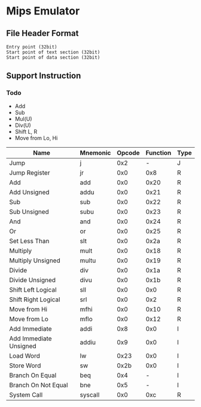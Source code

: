 # Mips Emulator

## File Header Format

```
Entry point (32bit)
Start point of text section (32bit)
Start point of data section (32bit)
```

## Support Instruction

### Todo
- Add
- Sub
- Mul(U)
- Div(U)
- Shift L, R
- Move from Lo, Hi

| Name                   | Mnemonic | Opcode | Function | Type |
|------------------------|----------|--------|----------|------|
| Jump                   | j        | 0x2    | -        | J    |
| Jump Register          | jr       | 0x0    | 0x8      | R    |
| Add                    | add      | 0x0    | 0x20     | R    |
| Add Unsigned           | addu     | 0x0    | 0x21     | R    |
| Sub                    | sub      | 0x0    | 0x22     | R    |
| Sub Unsigned           | subu     | 0x0    | 0x23     | R    |
| And                    | and      | 0x0    | 0x24     | R    |
| Or                     | or       | 0x0    | 0x25     | R    |
| Set Less Than          | slt      | 0x0    | 0x2a     | R    |
| Multiply               | mult     | 0x0    | 0x18     | R    |
| Multiply Unsigned      | multu    | 0x0    | 0x19     | R    |
| Divide                 | div      | 0x0    | 0x1a     | R    |
| Divide Unsigned        | divu     | 0x0    | 0x1b     | R    |
| Shift Left Logical     | sll      | 0x0    | 0x0      | R    |
| Shift Right Logical    | srl      | 0x0    | 0x2      | R    |
| Move from Hi           | mfhi     | 0x0    | 0x10     | R    |
| Move from Lo           | mflo     | 0x0    | 0x12     | R    |
| Add Immediate          | addi     | 0x8    | 0x0      | I    |
| Add Immediate Unsigned | addiu    | 0x9    | 0x0      | I    |
| Load Word              | lw       | 0x23   | 0x0      | I    |
| Store Word             | sw       | 0x2b   | 0x0      | I    |
| Branch On Equal        | beq      | 0x4    | -        | I    |
| Branch On Not Equal    | bne      | 0x5    | -        | I    |
| System Call            | syscall  | 0x0    | 0xc      | R    |
